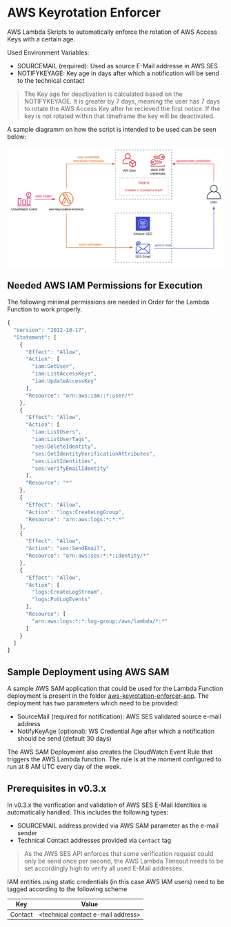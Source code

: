# AWS Keyrotation Enforcer
AWS Lambda Skripts to automatically enforce the rotation of AWS Access Keys with a certain age.

Used Environment Variables:
- SOURCEMAIL (required): Used as source E-Mail addresse in AWS SES
- NOTIFYKEYAGE: Key age in days after which a notification will be send to the technical contact

> The Key age for deactivation is calculated based on the NOTIFYKEYAGE. It is greater by 7 days, meaning the user has 7 days to rotate the AWS Access Key after he recieved the first notice. If the key is not rotated within that timeframe the key will be deactivated.

A sample diagramm on how the script is intended to be used can be seen below:

![Architecture Diagramm](assets/aws-keyrotation-enforcer.svg)

## Needed AWS IAM Permissions for Execution

The following minimal permissions are needed in Order for the Lambda Function to work properly.

```javascript
{
  "Version": "2012-10-17",
  "Statement": [
    {
      "Effect": "Allow",
      "Action": [
        "iam:GetUser",
        "iam:ListAccessKeys",
        "iam:UpdateAccessKey"
      ],
      "Resource": "arn:aws:iam::*:user/*"
    },
    {
      "Effect": "Allow",
      "Action": [
        "iam:ListUsers",
        "iam:ListUserTags",
        "ses:DeleteIdentity",
        "ses:GetIdentityVerificationAttributes",
        "ses:ListIdentities",
        "ses:VerifyEmailIdentity"
      ],
      "Resource": "*"
    },
    {
      "Effect": "Allow",
      "Action": "logs:CreateLogGroup",
      "Resource": "arn:aws:logs:*:*:*"
    },
    {
      "Effect": "Allow",
      "Action": "ses:SendEmail",
      "Resource": "arn:aws:ses:*:*:identity/*"
    },
    {
      "Effect": "Allow",
      "Action": [
        "logs:CreateLogStream",
        "logs:PutLogEvents"
      ],
      "Resource": [
        "arn:aws:logs:*:*:log-group:/aws/lambda/*:*"
      ]
    }
  ]
}
```

## Sample Deployment using AWS SAM

A sample AWS SAM application that could be used for the Lambda Function deployment is present in the folder [aws-keyrotation-enforcer-app](aws-keyrotation-enforcer-app/). The deployment has two parameters which need to be provided:

- SourceMail (required for notification): AWS SES validated source e-mail address
- NotifyKeyAge (optional): WS Credential Age after which a notification should be send (default 30 days)

The AWS SAM Deployment also creates the CloudWatch Event Rule that triggers the AWS Lambda function. The rule is at the moment configured to run at 8 AM UTC every day of the week.

## Prerequisites in v0.3.x

In v0.3.x the verification and validation of AWS SES E-Mail Identities is automatically handled. This includes the following types:

- SOURCEMAIL address provided via AWS SAM parameter as the e-mail sender
- Technical Contact addresses provided via `Contact` tag

> As the AWS SES API enforces that some verification request could only be send once per second, the AWS Lambda Timeout needs to be set accordingly high to verify all used E-Mail addresses.

IAM entities using static credentials (in this case AWS IAM users) need to be tagged according to the following scheme

| Key     | Value                                |
| ------- | ------------------------------------ |
| Contact | \<technical contact e-mail address\> |

